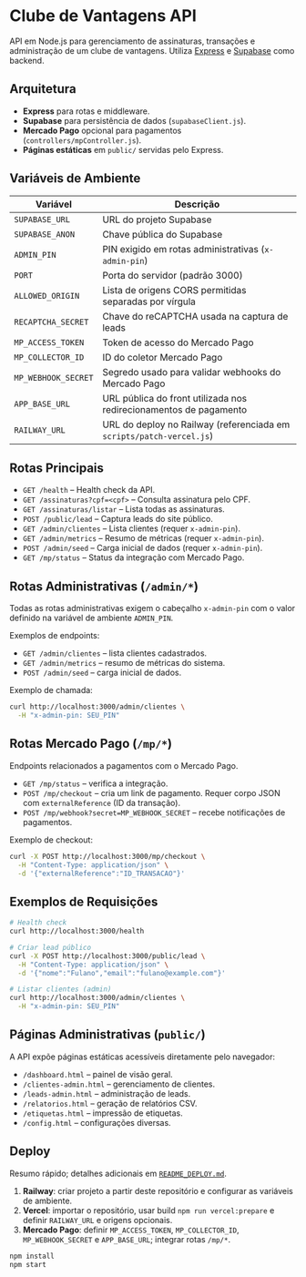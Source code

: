 # Clube de Vantagens API

API em Node.js para gerenciamento de assinaturas, transações e administração de um clube de vantagens. Utiliza [Express](https://expressjs.com/) e [Supabase](https://supabase.com/) como backend.

## Arquitetura
- **Express** para rotas e middleware.
- **Supabase** para persistência de dados (`supabaseClient.js`).
- **Mercado Pago** opcional para pagamentos (`controllers/mpController.js`).
- **Páginas estáticas** em `public/` servidas pelo Express.

## Variáveis de Ambiente
| Variável | Descrição |
|---------|-----------|
| `SUPABASE_URL` | URL do projeto Supabase |
| `SUPABASE_ANON` | Chave pública do Supabase |
| `ADMIN_PIN` | PIN exigido em rotas administrativas (`x-admin-pin`) |
| `PORT` | Porta do servidor (padrão 3000) |
| `ALLOWED_ORIGIN` | Lista de origens CORS permitidas separadas por vírgula |
| `RECAPTCHA_SECRET` | Chave do reCAPTCHA usada na captura de leads |
| `MP_ACCESS_TOKEN` | Token de acesso do Mercado Pago |
| `MP_COLLECTOR_ID` | ID do coletor Mercado Pago |
| `MP_WEBHOOK_SECRET` | Segredo usado para validar webhooks do Mercado Pago |
| `APP_BASE_URL` | URL pública do front utilizada nos redirecionamentos de pagamento |
| `RAILWAY_URL` | URL do deploy no Railway (referenciada em `scripts/patch-vercel.js`) |

## Rotas Principais
- `GET /health` – Health check da API.
- `GET /assinaturas?cpf=<cpf>` – Consulta assinatura pelo CPF.
- `GET /assinaturas/listar` – Lista todas as assinaturas.
- `POST /public/lead` – Captura leads do site público.
- `GET /admin/clientes` – Lista clientes (requer `x-admin-pin`).
- `GET /admin/metrics` – Resumo de métricas (requer `x-admin-pin`).
- `POST /admin/seed` – Carga inicial de dados (requer `x-admin-pin`).
- `GET /mp/status` – Status da integração com Mercado Pago.

## Rotas Administrativas (`/admin/*`)
Todas as rotas administrativas exigem o cabeçalho `x-admin-pin` com o valor
definido na variável de ambiente `ADMIN_PIN`.

Exemplos de endpoints:

- `GET /admin/clientes` – lista clientes cadastrados.
- `GET /admin/metrics` – resumo de métricas do sistema.
- `POST /admin/seed` – carga inicial de dados.

Exemplo de chamada:

```bash
curl http://localhost:3000/admin/clientes \
  -H "x-admin-pin: SEU_PIN"
```

## Rotas Mercado Pago (`/mp/*`)
Endpoints relacionados a pagamentos com o Mercado Pago.

- `GET /mp/status` – verifica a integração.
- `POST /mp/checkout` – cria um link de pagamento. Requer corpo JSON com
  `externalReference` (ID da transação).
- `POST /mp/webhook?secret=MP_WEBHOOK_SECRET` – recebe notificações de
  pagamentos.

Exemplo de checkout:

```bash
curl -X POST http://localhost:3000/mp/checkout \
  -H "Content-Type: application/json" \
  -d '{"externalReference":"ID_TRANSACAO"}'
```

## Exemplos de Requisições
```bash
# Health check
curl http://localhost:3000/health

# Criar lead público
curl -X POST http://localhost:3000/public/lead \
  -H "Content-Type: application/json" \
  -d '{"nome":"Fulano","email":"fulano@example.com"}'

# Listar clientes (admin)
curl http://localhost:3000/admin/clientes \
  -H "x-admin-pin: SEU_PIN"
```

## Páginas Administrativas (`public/`)
A API expõe páginas estáticas acessíveis diretamente pelo navegador:
- `/dashboard.html` – painel de visão geral.
- `/clientes-admin.html` – gerenciamento de clientes.
- `/leads-admin.html` – administração de leads.
- `/relatorios.html` – geração de relatórios CSV.
- `/etiquetas.html` – impressão de etiquetas.
- `/config.html` – configurações diversas.

## Deploy
Resumo rápido; detalhes adicionais em [`README_DEPLOY.md`](README_DEPLOY.md).
1. **Railway**: criar projeto a partir deste repositório e configurar as variáveis de ambiente.
2. **Vercel**: importar o repositório, usar build `npm run vercel:prepare` e definir `RAILWAY_URL` e origens opcionais.
3. **Mercado Pago**: definir `MP_ACCESS_TOKEN`, `MP_COLLECTOR_ID`, `MP_WEBHOOK_SECRET` e `APP_BASE_URL`; integrar rotas `/mp/*`.

```bash
npm install
npm start
```
